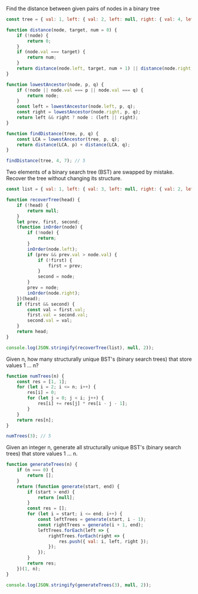 Find the distance between given pairs of nodes in a binary tree
```javascript
const tree = { val: 1, left: { val: 2, left: null, right: { val: 4, left: null, right: null } }, right: { val: 3, left: { val: 5, left: { val: 7, left: null, right: null }, right: { val: 8, left: null, right: null } }, right: { val: 6, left: null, right: null } } };

function distance(node, target, num = 0) {
    if (!node) {
        return 0;
    }
    if (node.val === target) {
        return num;
    }
    return distance(node.left, target, num + 1) || distance(node.right, target, num + 1);
}

function lowestAncestor(node, p, q) {
    if (!node || node.val === p || node.val === q) {
        return node;
    }
    const left = lowestAncestor(node.left, p, q);
    const right = lowestAncestor(node.right, p, q);
    return left && right ? node : (left || right);
}

function findDistance(tree, p, q) {
    const LCA = lowestAncestor(tree, p, q);
    return distance(LCA, p) + distance(LCA, q);
}

findDistance(tree, 4, 7); // 5
```
Two elements of a binary search tree (BST) are swapped by mistake.
Recover the tree without changing its structure.
```javascript
const list = { val: 1, left: { val: 3, left: null, right: { val: 2, left: null, right: null } }, right: null };

function recoverTree(head) {
    if (!head) {
        return null;
    }
    let prev, first, second;
    (function inOrder(node) {
        if (!node) {
            return;
        }
        inOrder(node.left);
        if (prev && prev.val > node.val) {
            if (!first) {
                first = prev;
            }
            second = node;
        }
        prev = node;
        inOrder(node.right);
    })(head);
    if (first && second) {
        const val = first.val;
        first.val = second.val;
        second.val = val;
    }
    return head;
}

console.log(JSON.stringify(recoverTree(list), null, 2));
```
Given n, how many structurally unique BST's (binary search trees) that store values 1 ... n?
```javascript
function numTrees(n) {
    const res = [1, 1];
    for (let i = 2; i <= n; i++) {
        res[i] = 0;
        for (let j = 0; j < i; j++) {
            res[i] += res[j] * res[i - j - 1];
        }
    }
    return res[n];
}

numTrees(3); // 5
```
Given an integer n, generate all structurally unique BST's (binary search trees) that store values 1 ... n.
```javascript
function generateTrees(n) {
    if (n === 0) {
        return [];
    }
    return (function generate(start, end) {
        if (start > end) {
            return [null];
        }
        const res = [];
        for (let i = start; i <= end; i++) {
            const leftTrees = generate(start, i - 1);
            const rightTrees = generate(i + 1, end);
            leftTrees.forEach(left => {
                rightTrees.forEach(right => {
                    res.push({ val: i, left, right });
                });
            });
        }
        return res;
    })(1, n);
}

console.log(JSON.stringify(generateTrees(3), null, 2));
```
